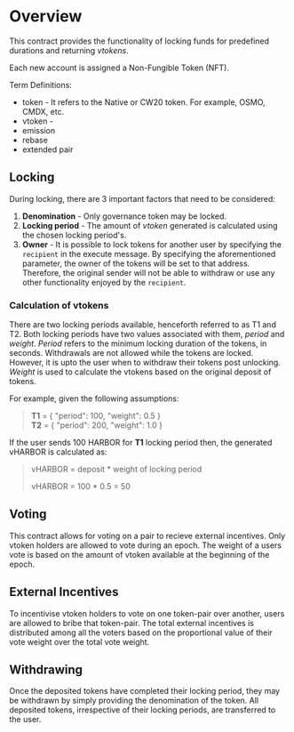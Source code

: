 # Overview

This contract provides the functionality of locking funds for predefined durations
and returning *vtokens*.

Each new account is assigned a Non-Fungible Token (NFT).

Term Definitions:

* token - It refers to the Native or CW20 token. For example, OSMO, CMDX, etc.
* vtoken -
* emission
* rebase
* extended pair

## Locking

During locking, there are 3 important factors that need to be considered:

1. **Denomination** - Only governance token may be locked.
2. **Locking period** - The amount of *vtoken* generated is calculated using the chosen locking period's.
3. **Owner** - It is possible to lock tokens for another user by specifying the
`recipient` in the execute message. By specifying the aforementioned parameter,
the owner of the tokens will be set to that address. Therefore, the original
sender will not be able to withdraw or use any other functionality enjoyed by the
`recipient`.

### Calculation of vtokens

There are two locking periods available, henceforth referred to as T1 and T2.
Both locking periods have two values associated with them, *period* and *weight*.
*Period* refers to the minimum locking duration of the tokens, in seconds. Withdrawals are not
allowed while the tokens are locked. However, it is upto the user when to withdraw
their tokens post unlocking.
*Weight* is used to calculate the vtokens based on the original deposit of tokens.

For example, given the following assumptions:

> **T1** = { "period": 100, "weight": 0.5 }  
> **T2** = { "period": 200, "weight": 1.0 }

If the user sends 100 HARBOR for **T1** locking period then, the generated
vHARBOR is calculated as:

> vHARBOR = deposit * weight of locking period
>
> vHARBOR = 100 * 0.5 = 50

## Voting

This contract allows for voting on a pair to recieve external incentives.
Only vtoken holders are allowed to vote during an epoch. The weight of a users
vote is based on the amount of vtoken available at the beginning of the epoch.

## External Incentives

To incentivise vtoken holders to vote on one token-pair over another, users are
allowed to bribe that token-pair. The total external incentives is distributed among all the
voters based on the proportional value of their vote weight over the total vote
weight.

## Withdrawing

Once the deposited tokens have completed their locking period, they may be
withdrawn by simply providing the denomination of the token. All
deposited tokens, irrespective of their locking periods, are transferred to the
user.